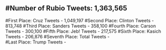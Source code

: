 #Number of Rubio Tweets: 1,363,565
---
#First Place: Cruz Tweets - 1,049,197
#Second Place: Clinton Tweets - 813,748
#Third Place: Sanders Tweets - 358,100
#Fourth Place: Carson Tweets - 300,100
#Fifth Place: Jeb! Tweets - 217,575
#Sixth Place: Kasich Tweets - 206,876
#Seventh Place: Total Tweets -  
#Last Place: Trump Tweets - 
